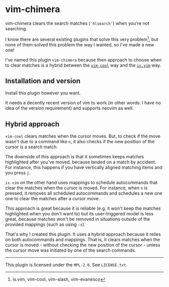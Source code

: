 # vim-chimera

vim-chimera clears the search matches (`'hlsearch'`) when you're not
searching.

I know there are several existing plugins that solve this very problem[^1],
but none of them solved this problem the way I wanted, so I've made a new
one!

I've named this plugin `vim-chimera` because then approach to choose when to
clear matches is a hybrid between the [`vim-cool`][cool] way and the
[`is.vim`][is] way.


## Installation and version

Install this plugin however you want.

It needs a decently recent version of vim to work (in other words: I have
no idea of the version requirement) and supports neovim as well.


## Hybrid approach

`vim-cool` clears matches when the cursor moves. But, to check if the move
wasn't due to a command like `n`, it also checks if the new position of the
cursor is a search match.

The downside of this approach is that it sometimes keeps matches highlighted
after you've moved, because landed on a match by accident. For instance,
this happens if you have vertically aligned matching items and you press
`j`.

`is.vim` on the other hand uses mappings to schedule autocommands that clear
the matches when the cursor is moved. For instance, when `n` is pressed, it
removes all scheduled autocommands and schedules a new one one to clear the
matches after a cursor move.

This approach is great because it is reliable (e.g. it won't keep the
matches highlighted when you don't want to) but its user-triggered model is
less great, because matches won't be removed in situations outside of the
provided mappings (such as using `:s`).

That's why I created this plugin. It uses a hybrid approach because it
relies on both autocommands and mappings. That is, it clears matches when
the cursor is moved - without checking the new position of the cursor -
unless the cursor move was initiated by one of the search commands.

---

This plugin is licensed under the `MPL-2.0`. See `LICENSE.txt`.

[^1]: is.vim, vim-cool, vim-slash, vim-evanesco

[cool]: https://github.com/romainl/vim-cool
[is]: https://github.com/haya14busa/is.vim
